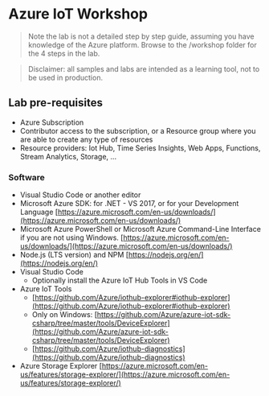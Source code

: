 # Azure IoT Workshop

> Note the lab is not a detailed step by step guide, assuming you have knowledge of the Azure platform. Browse to the /workshop folder for the 4 steps in the lab.

>  Disclaimer: all samples and labs are intended as a learning tool, not to be used in production.

## Lab pre-requisites

- Azure Subscription
- Contributor access to the subscription, or a Resource group where you are able to create any type of resources
- Resource providers: Iot Hub, Time Series Insights, Web Apps, Functions, Stream Analytics, Storage, ...

### Software

- Visual Studio Code or another editor
- Microsoft Azure SDK: for .NET - VS 2017, or for your Development Language [https://azure.microsoft.com/en-us/downloads/](https://azure.microsoft.com/en-us/downloads/) 
- Microsoft Azure PowerShell or Microsoft Azure Command-Line Interface if you are not using Windows. [https://azure.microsoft.com/en-us/downloads/](https://azure.microsoft.com/en-us/downloads/)
- Node.js (LTS version) and NPM [https://nodejs.org/en/](https://nodejs.org/en/)
- Visual Studio Code
    - Optionally install the Azure IoT Hub Tools in VS Code
- Azure IoT Tools
    - [https://github.com/Azure/iothub-explorer#iothub-explorer](https://github.com/Azure/iothub-explorer#iothub-explorer)
    - Only on Windows: [https://github.com/Azure/azure-iot-sdk-csharp/tree/master/tools/DeviceExplorer](https://github.com/Azure/azure-iot-sdk-csharp/tree/master/tools/DeviceExplorer)
    - [https://github.com/Azure/iothub-diagnostics](https://github.com/Azure/iothub-diagnostics)
- Azure Storage Explorer [https://azure.microsoft.com/en-us/features/storage-explorer/](https://azure.microsoft.com/en-us/features/storage-explorer/)




